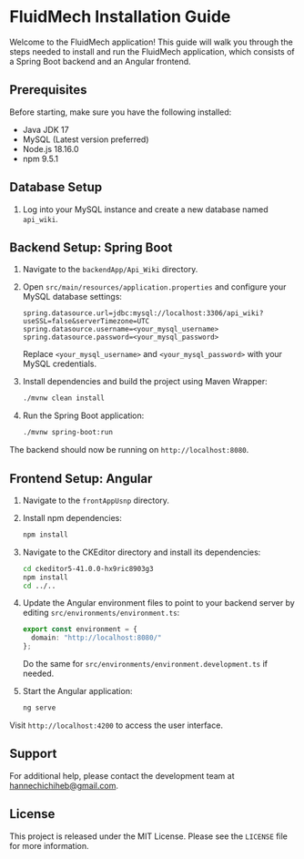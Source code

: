 # FluidMech Installation Guide

Welcome to the FluidMech application! This guide will walk you through the steps needed to install and run the FluidMech application, which consists of a Spring Boot backend and an Angular frontend.

## Prerequisites

Before starting, make sure you have the following installed:
- Java JDK 17
- MySQL (Latest version preferred)
- Node.js 18.16.0
- npm 9.5.1

## Database Setup

1. Log into your MySQL instance and create a new database named `api_wiki`.


## Backend Setup: Spring Boot

1. Navigate to the `backendApp/Api_Wiki` directory.
2. Open `src/main/resources/application.properties` and configure your MySQL database settings:

    ```properties
    spring.datasource.url=jdbc:mysql://localhost:3306/api_wiki?useSSL=false&serverTimezone=UTC
    spring.datasource.username=<your_mysql_username>
    spring.datasource.password=<your_mysql_password>
    ```

    Replace `<your_mysql_username>` and `<your_mysql_password>` with your MySQL credentials.

3. Install dependencies and build the project using Maven Wrapper:

    ```bash
    ./mvnw clean install
    ```

4. Run the Spring Boot application:

    ```bash
    ./mvnw spring-boot:run
    ```

The backend should now be running on `http://localhost:8080`.

## Frontend Setup: Angular

1. Navigate to the `frontAppUsnp` directory.
2. Install npm dependencies:

    ```bash
    npm install
    ```

3. Navigate to the CKEditor directory and install its dependencies:

    ```bash
    cd ckeditor5-41.0.0-hx9ric8903g3
    npm install
    cd ../..
    ```

4. Update the Angular environment files to point to your backend server by editing `src/environments/environment.ts`:

    ```typescript
    export const environment = {
      domain: "http://localhost:8080/"
    };
    ```

    Do the same for `src/environments/environment.development.ts` if needed.

5. Start the Angular application:

    ```bash
    ng serve
    ```

Visit `http://localhost:4200` to access the user interface.


## Support

For additional help, please contact the development team at hannechichiheb@gmail.com.

## License

This project is released under the MIT License. Please see the `LICENSE` file for more information.
